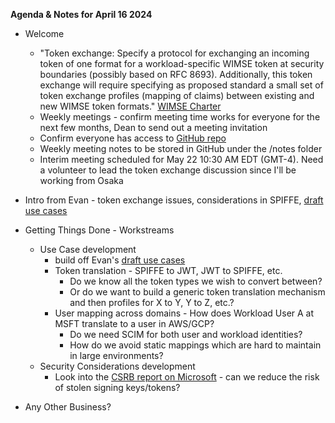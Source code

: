 **Agenda & Notes for April 16 2024**

* Welcome
  * "Token exchange: Specify a protocol for exchanging an incoming token of one format for a workload-specific WIMSE token at security boundaries (possibly based on RFC 8693). Additionally, this token exchange will require specifying as proposed standard a small set of token exchange profiles (mapping of claims) between existing and new WIMSE token formats." [WIMSE Charter](https://datatracker.ietf.org/doc/charter-ietf-wimse/)
  * Weekly meetings - confirm meeting time works for everyone for the next few months, Dean to send out a meeting invitation
  * Confirm everyone has access to [GitHub repo](https://github.com/dhs-aws/wimse-token-exch-design-team/)
  * Weekly meeting notes to be stored in GitHub under the /notes folder
  * Interim meeting scheduled for May 22 10:30 AM EDT (GMT-4).  Need a volunteer to lead the token exchange discussion since I'll be working from Osaka

* Intro from Evan - token exchange issues, considerations in SPIFFE, [draft use cases](https://datatracker.ietf.org/doc/draft-gilman-wimse-use-cases/)
* Getting Things Done - Workstreams
  * Use Case development
    * build off Evan's [draft use cases](https://datatracker.ietf.org/doc/draft-gilman-wimse-use-cases/)
    * Token translation - SPIFFE to JWT, JWT to SPIFFE, etc.
      * Do we know all the token types we wish to convert between?
      * Or do we want to build a generic token translation mechanism and then profiles for X to Y, Y to Z, etc.?
    * User mapping across domains - How does Workload User A at MSFT translate to a user in AWS/GCP?
      * Do we need SCIM for both user and workload identities?
      * How do we avoid static mappings which are hard to maintain in large environments?
  * Security Considerations development
    * Look into the [CSRB report on Microsoft](https://www.cisa.gov/sites/default/files/2024-04/CSRB_Review_of_the_Summer_2023_MEO_Intrusion_Final_508c.pdf) - can we reduce the risk of stolen signing keys/tokens?
* Any Other Business?
